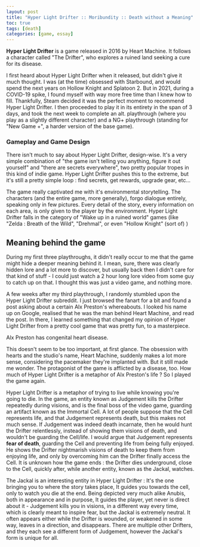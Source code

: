 ```yaml
---
layout: post
title: "Hyper Light Drifter :: Moribundity :: Death without a Meaning"
toc: true
tags: [death]
categories: [game, essay]
---
```


**Hyper Light Drifter** is a game released in 2016 by Heart Machine. It follows a character called "The Drifter", who explores a ruined land seeking a cure for its disease.

I first heard about Hyper Light Drifter when it released, but didn't give it much thought. I was (at the time) obsessed with Starbound, and would spend the next years on Hollow Knight and Splatoon 2. But in 2021, during a COVID-19 spike, I found myself with way more free time than I knew how to fill. Thankfully, Steam decided it was the perfect moment to recommend Hyper Light Drifter. I then proceeded to play it in its entirety in the span of 3 days, and took the next week to complete an alt. playthrough (where you play as a slightly different character) and a NG+ playthrough (standing for "New Game +", a harder version of the base game).

### Gameplay and Game Design

There isn't much to say about Hyper Light Drifter, design-wise. It's a very simple combination of "the game isn't telling you anything, figure it out yourself" and "there are secrets everywhere", two pretty popular tropes in this kind of indie game. Hyper Light Drifter pushes this to the extreme, but it's still a pretty simple loop : find secrets, get rewards, upgrade gear, etc...

The game really captivated me with it's environmental storytelling. The characters (and the entire game, more generally), forgo dialogue entirely, speaking only in few pictures. Every detail of the story, every information on each area, is only given to the player by the environment. Hyper Light Drifter falls in the category of "Wake up in a ruined world" games (like "Zelda : Breath of the Wild", "Drehmal", or even "Hollow Knight" (sort of) )

## Meaning behind the game

During my first three playthroughs, it didn't really occur to me that the game might hide a deeper meaning behind it. I mean, sure, there was clearly hidden lore and a lot more to discover, but usually back then I didn't care for that kind of stuff - I could just watch a 2 hour long lore video from some guy to catch up on that.  I thought this was just a video game, and nothing more.

A few weeks after my third playthrough, I randomly stumbled upon the Hyper Light Drifter subreddit. I just browsed the fanart for a bit and found a post asking about a certain Alx Preston's whereabouts. I looked his name up on Google, realised that he was the man behind Heart Machine, and read the post. In there, I learned something that changed my opinion of Hyper Light Drifter from a pretty cool game that was pretty fun, to a masterpiece.

Alx Preston has congenital heart disease.

This doesn't seem to be too important, at first glance. The obsession with hearts and the studio's name, Heart Machine, suddenly makes a lot more sense, considering the pacemaker they're implanted with. But it still made me wonder. The protagonist of the game is afflicted by a disease, too. How much of Hyper Light Drifter is a metaphor of Alx Preston's life ? So I played the game again.

Hyper Light Drifter is a metaphor of trying to live while knowing you're going to die. In the game, an entity known as Judgement kills the Drifter repeatedly during visions, and is the final boss of the video game, guarding an artifact known as the Immortal Cell. A lot of people suppose that the Cell represents life, and that Judgement represents death, but this makes not much sense. If Judgement was indeed death incarnate, then he would hunt the Drifter relentlessly, instead of showing them visions of death, and wouldn't be guarding the Cell/life. I would argue that Judgement represents **fear of death**, guarding the Cell and preventing life from being fully enjoyed. He shows the Drifter nightmarish visions of death to keep them from enjoying life, and only by overcoming him can the Drifter finally access the Cell. It is unknown how the game ends : the Drifter dies underground, close to the Cell, quickly after, while another entity, known as the Jackal, watches.

The Jackal is an interesting entity in Hyper Light Drifter : It's the one bringing you to where the story takes place, It guides you towards the cell, only to watch you die at the end. Being depicted very much alike Anubis, both in appearance and in purpose, It guides the player, yet never is direct about it - Judgement kills you in visions, in a different way every time, which is clearly meant to inspire fear, but the Jackal is extremely neutral. It often appears either while the Drifter is wounded, or weakened in some way, leaves in a direction, and disappears. There are multiple other Drifters, and they each see a different form of Judgement, however the Jackal's form is unique for all.